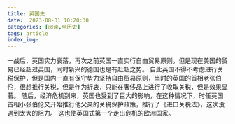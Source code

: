 ```yaml
---
title: 英国史
date:  2023-08-31 10:20:30
categories: [阅读,全历史]
tags: article
index_img: 
---
```

一战后，英国实力衰落，再次之前英国一直实行自由贸易原则。但是现在美国的贸易已经超过英国，同时新兴的德国也是有赶超之势。
自此英国不得不考虑进行关税保护，但是国内一直有保守势力坚持自由贸易原则，当时的英国的首相老张伯伦，很想推行关税，但是作为折衷，只能在奢侈品上进行了收取关税，但是效果显著。
随后，经济危机到来，英国也受到了巨大的影响，在这种情况下，时任英国首相小张伯伦又开始推行他父亲的关税保护政策，推行了《进口关税法》，这次没遇到太大的阻力。
这也使英国式第一个走出危机的欧洲国家。